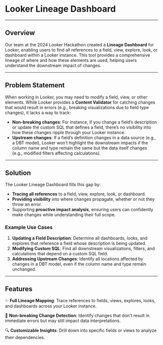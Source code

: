 # Looker Lineage Dashboard

---

## Overview

Our team at the 2024 Looker Hackathon created a **Lineage Dashboard** for Looker, enabling users to find all references to a field, view, explore, look, or dashboard within a Looker instance. This tool provides a comprehensive lineage of where and how these elements are used, helping users understand the downstream impact of changes.

---

## Problem Statement

When working in Looker, you may need to modify a field, view, or other elements. While Looker provides a **Content Validator** for catching changes that would result in errors (e.g., breaking visualizations due to field type changes), it lacks a way to track:

- **Non-breaking changes**: For instance, if you change a field’s description or update the custom SQL that defines a field, there’s no visibility into how these changes ripple through your Looker instance.
- **Upstream changes**: If a field’s definition changes in a data source (e.g., a DBT model), Looker won’t highlight the downstream impacts if the column name and type remain the same but the data itself changes (e.g., modified filters affecting calculations).

---

## Solution

The Looker Lineage Dashboard fills this gap by:

- **Tracing all references** to a field, view, explore, look, or dashboard.
- **Providing visibility** into where changes propagate, whether or not they throw an error.
- Supporting **proactive impact analysis**, ensuring users can confidently make changes while understanding their full scope.

### Example Use Cases

1. **Updating a Field Description**: Determine all dashboards, looks, and explores that reference a field whose description is being updated.
2. **Modifying Custom SQL**: Find all downstream visualizations, filters, and calculations that depend on a custom SQL field.
3. **Addressing Upstream Changes**: Identify all locations affected by changes in a DBT model, even if the column name and type remain unchanged.

---

## Features

✨ **Full Lineage Mapping**: Trace references to fields, views, explores, looks, and dashboards across your Looker instance.

🚦 **Non-breaking Change Detection**: Identify changes that don't result in immediate errors but may still impact data interpretations.

🔍 **Customizable Insights**: Drill down into specific fields or views to analyze their dependencies.
